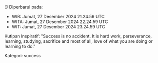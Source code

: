 ⏰ Diperbarui pada:
- WIB: Jumat, 27 Desember 2024 21.24.59 UTC
- WITA: Jumat, 27 Desember 2024 22.24.59 UTC
- WIT: Jumat, 27 Desember 2024 23.24.59 UTC

Kutipan Inspiratif:
"Success is no accident. It is hard work, perseverance, learning, studying, sacrifice and most of all, love of what you are doing or learning to do."


Kategori: success


